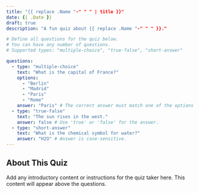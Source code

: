 ```yaml
---
title: "{{ replace .Name "-" " " | title }}"
date: {{ .Date }}
draft: true
description: "A fun quiz about {{ replace .Name "-" " " }}."

# Define all questions for the quiz below.
# You can have any number of questions.
# Supported types: "multiple-choice", "true-false", "short-answer"

questions:
  - type: "multiple-choice"
    text: "What is the capital of France?"
    options:
      - "Berlin"
      - "Madrid"
      - "Paris"
      - "Rome"
    answer: "Paris" # The correct answer must match one of the options exactly.
  - type: "true-false"
    text: "The sun rises in the west."
    answer: false # Use 'true' or 'false' for the answer.
  - type: "short-answer"
    text: "What is the chemical symbol for water?"
    answer: "H2O" # Answer is case-sensitive.
---
```


## About This Quiz

Add any introductory content or instructions for the quiz taker here. This content will appear above the questions.